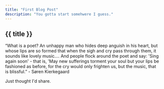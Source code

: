 ```yaml
---
title: "First Blog Post"
description: "You gotta start somehwere I guess."
---
```


## {{ title }}

“What is a poet? An unhappy man who hides deep anguish in his heart, but whose lips are so formed that when the sigh and cry pass through them, it sounds like lovely music.... And people flock around the poet and say: 'Sing again soon' - that is, 'May new sufferings torment your soul but your lips be fashioned as before, for the cry would only frighten us, but the music, that is blissful.” - Søren Kierkegaard

Just thought I'd share.
